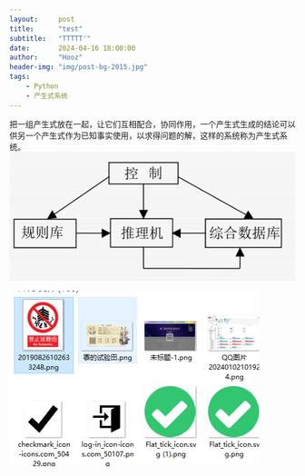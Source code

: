 ```yaml
---
layout:     post
title:      "test"
subtitle:   "TTTTT'"
date:       2024-04-16 18:00:00
author:     "Hooz"
header-img: "img/post-bg-2015.jpg"
tags:
    - Python
    - 产生式系统
---
```



把一组产生式放在一起，让它们互相配合，协同作用，一个产生式生成的结论可以供另一个产生式作为已知事实使用，以求得问题的解，这样的系统称为产生式系统。
![20240416182019](https://raw.githubusercontent.com/HoozS/pic/main/pic/20240416182019.png)

![alt text](../img/image.png)
